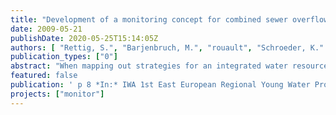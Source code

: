 ```yaml
---
title: "Development of a monitoring concept for combined sewer overflows - testing of modern online-sensors"
date: 2009-05-21
publishDate: 2020-05-25T15:14:05Z
authors: [ "Rettig, S.", "Barjenbruch, M.", "rouault", "Schroeder, K." ]
publication_types: ["0"]
abstract: "When mapping out strategies for an integrated water resource management in urban areas the precipitation-conditioned influences on the quality of waters available as resource are considered in an increasing manner. Amongst water discharges from urban areas, combined sewer overflows (CSO) represent a particular impact on waters due to their dynamic character. To assess CSO impacts, especially for an integrated modelling of sewer system and surface waters, quantity and quality data from the interface combined sewer overflow is needed. A monitoring concept for CSOs in Berlin was developed in the context of the project Monitor-1 by the KompetenzZentrum Wasser Berlin. In 2009, this concept will be realised in cooperation with the Berlin water authority and the utility Berliner Wasserbetriebe. When planning and preparing a monitoring an important aspect is, adjacent from the evaluation of possible locations, the selection of suitable measuring techniques. For this, extensive tests of different online measurement techniques from reputed manufacturers were accomplished at a test facility at the TU Berlin. Apart from questions such as accuracy, response behaviour at suddenly arising load peaks or dilutions and available measuring intervals, particularly aspects of calibration, cleaning and management of the sensors were evaluated. The influence of the calibration was especially examined with the ion-selective sensors (ISE). The question was pursued, how the sensors must be calibrated to offer the greatest possible accuracy for the generally very low concentrations in surface waters and the occurrence of a sudden and precipitous rise of concentration in the case of the start of the CSO. Ammonium and nitrate were also supplemented with chemicals besides the stockpiling with waste water. An important finding was that generally all sensors are applicable for the measurement task."
featured: false
publication: ' p 8 *In:* IWA 1st East European Regional Young Water Professionals Conference. Minsk. 2009-05-21'
projects: ["monitor"]
---
```


